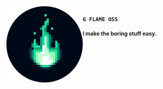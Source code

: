 <img src="./logo-black.png" align="left" width="200"/>

### `G FLAME OSS`

#### I make the boring stuff easy.



